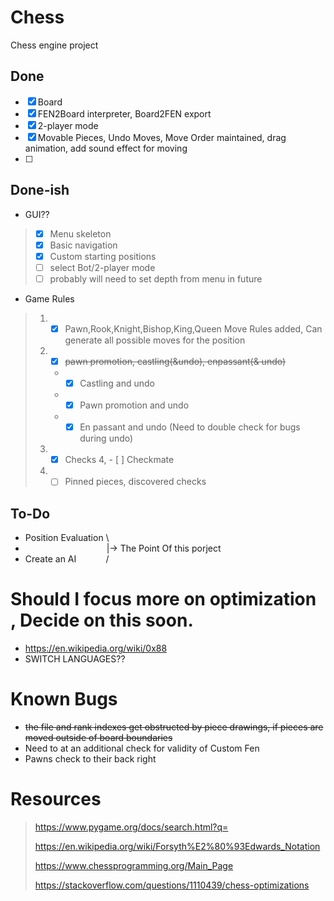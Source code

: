 # Chess
Chess engine project

## Done

- [x]  Board
- [x]  FEN2Board interpreter, Board2FEN export
- [x]  2-player mode
- [x]  Movable Pieces, Undo Moves, Move Order maintained, drag animation, add sound effect for moving
- [ ]  

## Done-ish
* GUI??
 > - [x] Menu skeleton 
 > - [x] Basic navigation
 > - [x] Custom starting positions
 > - [ ] select Bot/2-player mode
 > - [ ] probably will need to set depth from menu in future

* Game Rules
>1. - [x] Pawn,Rook,Knight,Bishop,King,Queen Move Rules added, Can generate all possible moves for the position
>2. - [X] <s>pawn promotion, castling(&undo), enpassant(& undo)</s>
>    * - [x] Castling and undo 
>    * - [x] Pawn promotion and undo  
>    * - [x] En passant and undo (Need to double check for bugs during undo)     
>3. - [x] Checks 
>4, - [ ] Checkmate
>4. - [ ] Pinned pieces, discovered checks

## To-Do
* Position Evaluation&nbsp;\\
* &nbsp;&nbsp;&nbsp;&nbsp;&nbsp;&nbsp;&nbsp;&nbsp;&nbsp;&nbsp;&nbsp;&nbsp;&nbsp;&nbsp;&nbsp;&nbsp;&nbsp;&nbsp;&nbsp;&nbsp;&nbsp;&nbsp;&nbsp;&nbsp;&nbsp;&nbsp;&nbsp;&nbsp;&nbsp;&nbsp;&nbsp;&nbsp;&nbsp;|-> The Point Of this porject 
* Create an AI&nbsp;&nbsp;&nbsp;&nbsp;&nbsp;&nbsp;&nbsp;&nbsp;&nbsp;&nbsp;&nbsp;&nbsp;/

# Should I focus more on optimization , Decide on this soon.
* https://en.wikipedia.org/wiki/0x88
* SWITCH LANGUAGES??

# Known Bugs
* <s>the file and rank indexes get obstructed by piece drawings, if pieces are moved outside of board boundaries </s>
* Need to at an additional check for validity of Custom Fen
* Pawns check to their back right

# **Resources**
> https://www.pygame.org/docs/search.html?q=
> 
> https://en.wikipedia.org/wiki/Forsyth%E2%80%93Edwards_Notation
> 
> https://www.chessprogramming.org/Main_Page
> 
> https://stackoverflow.com/questions/1110439/chess-optimizations
> 

